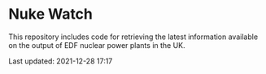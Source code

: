 # Nuke Watch

This repository includes code for retrieving the latest information available on the output of EDF nuclear power plants in the UK.

Last updated: 2021-12-28 17:17